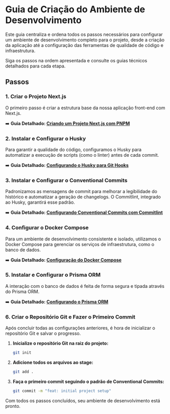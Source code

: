 # Guia de Criação do Ambiente de Desenvolvimento

Este guia centraliza e ordena todos os passos necessários para configurar um ambiente de desenvolvimento completo para o projeto, desde a criação da aplicação até a configuração das ferramentas de qualidade de código e infraestrutura.

Siga os passos na ordem apresentada e consulte os guias técnicos detalhados para cada etapa.

## Passos

### 1. Criar o Projeto Next.js

O primeiro passo é criar a estrutura base da nossa aplicação front-end com Next.js.

➡️ **Guia Detalhado: [Criando um Projeto Next.js com PNPM](./creating-nextjs-project.md)**

### 2. Instalar e Configurar o Husky

Para garantir a qualidade do código, configuramos o Husky para automatizar a execução de scripts (como o linter) antes de cada commit.

➡️ **Guia Detalhado: [Configurando o Husky para Git Hooks](./configuring-husky.md)**

### 3. Instalar e Configurar o Conventional Commits

Padronizamos as mensagens de commit para melhorar a legibilidade do histórico e automatizar a geração de changelogs. O Commitlint, integrado ao Husky, garantirá esse padrão.

➡️ **Guia Detalhado: [Configurando Conventional Commits com Commitlint](./configuring-conventional-commits.md)**

### 4. Configurar o Docker Compose

Para um ambiente de desenvolvimento consistente e isolado, utilizamos o Docker Compose para gerenciar os serviços de infraestrutura, como o banco de dados.

➡️ **Guia Detalhado: [Configuração do Docker Compose](./configuring-docker-compose.md)**

### 5. Instalar e Configurar o Prisma ORM

A interação com o banco de dados é feita de forma segura e tipada através do Prisma ORM.

➡️ **Guia Detalhado: [Configurando o Prisma ORM](./configuring-prisma-orm.md)**

### 6. Criar o Repositório Git e Fazer o Primeiro Commit

Após concluir todas as configurações anteriores, é hora de inicializar o repositório Git e salvar o progresso.

1.  **Inicialize o repositório Git na raiz do projeto:**
    ```bash
    git init
    ```

2.  **Adicione todos os arquivos ao stage:**
    ```bash
    git add .
    ```

3.  **Faça o primeiro commit seguindo o padrão de Conventional Commits:**
    ```bash
    git commit -m "feat: initial project setup"
    ```

Com todos os passos concluídos, seu ambiente de desenvolvimento está pronto.
